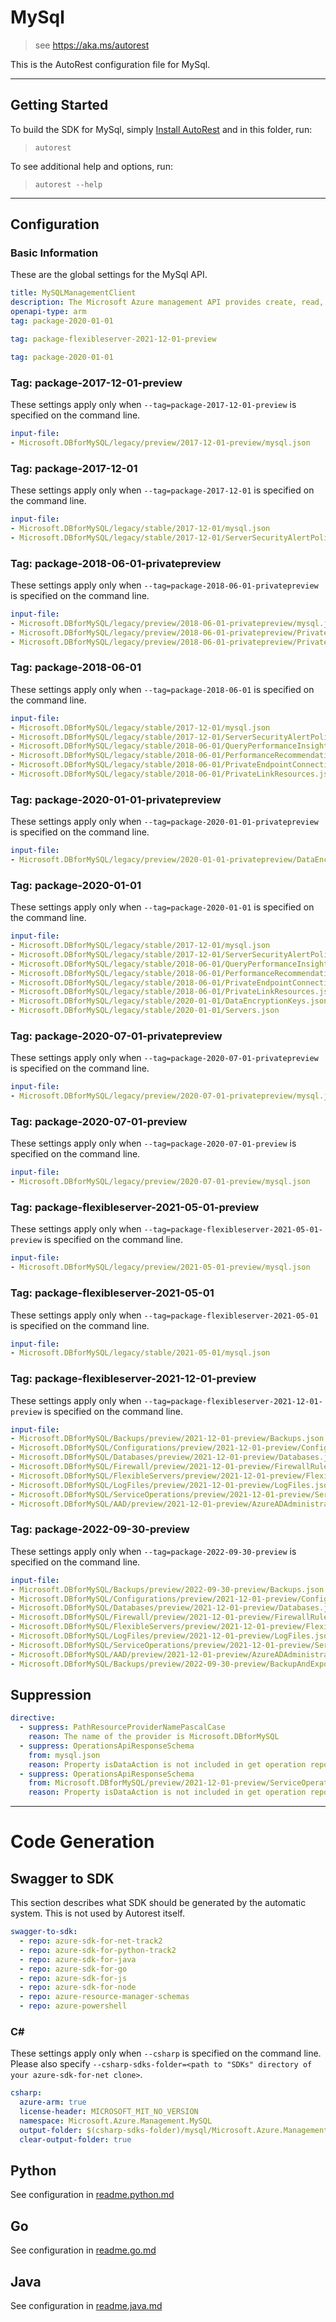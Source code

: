 # MySql

> see https://aka.ms/autorest

This is the AutoRest configuration file for MySql.

---

## Getting Started

To build the SDK for MySql, simply [Install AutoRest](https://aka.ms/autorest/install) and in this folder, run:

> `autorest`

To see additional help and options, run:

> `autorest --help`

---

## Configuration

### Basic Information

These are the global settings for the MySql API.

``` yaml
title: MySQLManagementClient
description: The Microsoft Azure management API provides create, read, update, and delete functionality for Azure MySQL resources including servers, databases, firewall rules, VNET rules, log files and configurations with new business model.
openapi-type: arm
tag: package-2020-01-01
```

``` yaml $(package-flexibleservers)
tag: package-flexibleserver-2021-12-01-preview
```

``` yaml $(package-singleservers)
tag: package-2020-01-01
```

### Tag: package-2017-12-01-preview

These settings apply only when `--tag=package-2017-12-01-preview` is specified on the command line.

``` yaml $(tag) == 'package-2017-12-01-preview'
input-file:
- Microsoft.DBforMySQL/legacy/preview/2017-12-01-preview/mysql.json
```

### Tag: package-2017-12-01

These settings apply only when `--tag=package-2017-12-01` is specified on the command line.

``` yaml $(tag) == 'package-2017-12-01'
input-file:
- Microsoft.DBforMySQL/legacy/stable/2017-12-01/mysql.json
- Microsoft.DBforMySQL/legacy/stable/2017-12-01/ServerSecurityAlertPolicies.json
```

### Tag: package-2018-06-01-privatepreview

These settings apply only when `--tag=package-2018-06-01-privatepreview` is specified on the command line.

``` yaml $(tag) == 'package-2018-06-01-privatepreview'
input-file:
- Microsoft.DBforMySQL/legacy/preview/2018-06-01-privatepreview/mysql.json
- Microsoft.DBforMySQL/legacy/preview/2018-06-01-privatepreview/PrivateEndpointConnections.json
- Microsoft.DBforMySQL/legacy/preview/2018-06-01-privatepreview/PrivateLinkResources.json
```

### Tag: package-2018-06-01

These settings apply only when `--tag=package-2018-06-01` is specified on the command line.

``` yaml $(tag) == 'package-2018-06-01'
input-file:
- Microsoft.DBforMySQL/legacy/stable/2017-12-01/mysql.json
- Microsoft.DBforMySQL/legacy/stable/2017-12-01/ServerSecurityAlertPolicies.json
- Microsoft.DBforMySQL/legacy/stable/2018-06-01/QueryPerformanceInsights.json
- Microsoft.DBforMySQL/legacy/stable/2018-06-01/PerformanceRecommendations.json
- Microsoft.DBforMySQL/legacy/stable/2018-06-01/PrivateEndpointConnections.json
- Microsoft.DBforMySQL/legacy/stable/2018-06-01/PrivateLinkResources.json
```

### Tag: package-2020-01-01-privatepreview

These settings apply only when `--tag=package-2020-01-01-privatepreview` is specified on the command line.

``` yaml $(tag) == 'package-2020-01-01-privatepreview'
input-file:
- Microsoft.DBforMySQL/legacy/preview/2020-01-01-privatepreview/DataEncryptionKeys.json
```

### Tag: package-2020-01-01

These settings apply only when `--tag=package-2020-01-01` is specified on the command line.

``` yaml $(tag) == 'package-2020-01-01'
input-file:
- Microsoft.DBforMySQL/legacy/stable/2017-12-01/mysql.json
- Microsoft.DBforMySQL/legacy/stable/2017-12-01/ServerSecurityAlertPolicies.json
- Microsoft.DBforMySQL/legacy/stable/2018-06-01/QueryPerformanceInsights.json
- Microsoft.DBforMySQL/legacy/stable/2018-06-01/PerformanceRecommendations.json
- Microsoft.DBforMySQL/legacy/stable/2018-06-01/PrivateEndpointConnections.json
- Microsoft.DBforMySQL/legacy/stable/2018-06-01/PrivateLinkResources.json
- Microsoft.DBforMySQL/legacy/stable/2020-01-01/DataEncryptionKeys.json
- Microsoft.DBforMySQL/legacy/stable/2020-01-01/Servers.json
```

### Tag: package-2020-07-01-privatepreview

These settings apply only when `--tag=package-2020-07-01-privatepreview` is specified on the command line.

``` yaml $(tag) == 'package-2020-07-01-privatepreview'
input-file:
- Microsoft.DBforMySQL/legacy/preview/2020-07-01-privatepreview/mysql.json
```

### Tag: package-2020-07-01-preview

These settings apply only when `--tag=package-2020-07-01-preview` is specified on the command line.

``` yaml $(tag) == 'package-2020-07-01-preview'
input-file:
- Microsoft.DBforMySQL/legacy/preview/2020-07-01-preview/mysql.json
```

### Tag: package-flexibleserver-2021-05-01-preview

These settings apply only when `--tag=package-flexibleserver-2021-05-01-preview` is specified on the command line.

``` yaml $(tag) == 'package-flexibleserver-2021-05-01-preview'
input-file:
- Microsoft.DBforMySQL/legacy/preview/2021-05-01-preview/mysql.json
```

### Tag: package-flexibleserver-2021-05-01

These settings apply only when `--tag=package-flexibleserver-2021-05-01` is specified on the command line.

``` yaml $(tag) == 'package-flexibleserver-2021-05-01'
input-file:
- Microsoft.DBforMySQL/legacy/stable/2021-05-01/mysql.json
```

### Tag: package-flexibleserver-2021-12-01-preview

These settings apply only when `--tag=package-flexibleserver-2021-12-01-preview` is specified on the command line.

``` yaml $(tag) == 'package-flexibleserver-2021-12-01-preview'
input-file:
- Microsoft.DBforMySQL/Backups/preview/2021-12-01-preview/Backups.json
- Microsoft.DBforMySQL/Configurations/preview/2021-12-01-preview/Configurations.json
- Microsoft.DBforMySQL/Databases/preview/2021-12-01-preview/Databases.json
- Microsoft.DBforMySQL/Firewall/preview/2021-12-01-preview/FirewallRules.json
- Microsoft.DBforMySQL/FlexibleServers/preview/2021-12-01-preview/FlexibleServers.json
- Microsoft.DBforMySQL/LogFiles/preview/2021-12-01-preview/LogFiles.json
- Microsoft.DBforMySQL/ServiceOperations/preview/2021-12-01-preview/ServiceOperations.json
- Microsoft.DBforMySQL/AAD/preview/2021-12-01-preview/AzureADAdministrator.json
```

### Tag: package-2022-09-30-preview

These settings apply only when `--tag=package-2022-09-30-preview` is specified on the command line.

``` yaml $(tag) == 'package-2022-09-30-preview'
input-file:
- Microsoft.DBforMySQL/Backups/preview/2022-09-30-preview/Backups.json
- Microsoft.DBforMySQL/Configurations/preview/2021-12-01-preview/Configurations.json
- Microsoft.DBforMySQL/Databases/preview/2021-12-01-preview/Databases.json
- Microsoft.DBforMySQL/Firewall/preview/2021-12-01-preview/FirewallRules.json
- Microsoft.DBforMySQL/FlexibleServers/preview/2021-12-01-preview/FlexibleServers.json
- Microsoft.DBforMySQL/LogFiles/preview/2021-12-01-preview/LogFiles.json
- Microsoft.DBforMySQL/ServiceOperations/preview/2021-12-01-preview/ServiceOperations.json
- Microsoft.DBforMySQL/AAD/preview/2021-12-01-preview/AzureADAdministrator.json
- Microsoft.DBforMySQL/Backups/preview/2022-09-30-preview/BackupAndExport.json
```

## Suppression

``` yaml
directive:
  - suppress: PathResourceProviderNamePascalCase
    reason: The name of the provider is Microsoft.DBforMySQL
  - suppress: OperationsApiResponseSchema
    from: mysql.json
    reason: Property isDataAction is not included in get operation reponse body
  - suppress: OperationsApiResponseSchema
    from: Microsoft.DBforMySQL/preview/2021-12-01-preview/ServiceOperations.json
    reason: Property isDataAction is not included in get operation reponse body
```

---

# Code Generation

## Swagger to SDK

This section describes what SDK should be generated by the automatic system.
This is not used by Autorest itself.

``` yaml $(swagger-to-sdk)
swagger-to-sdk:
  - repo: azure-sdk-for-net-track2
  - repo: azure-sdk-for-python-track2
  - repo: azure-sdk-for-java
  - repo: azure-sdk-for-go
  - repo: azure-sdk-for-js
  - repo: azure-sdk-for-node
  - repo: azure-resource-manager-schemas
  - repo: azure-powershell
```

### C#

These settings apply only when `--csharp` is specified on the command line.
Please also specify `--csharp-sdks-folder=<path to "SDKs" directory of your azure-sdk-for-net clone>`.

``` yaml $(csharp)
csharp:
  azure-arm: true
  license-header: MICROSOFT_MIT_NO_VERSION
  namespace: Microsoft.Azure.Management.MySQL
  output-folder: $(csharp-sdks-folder)/mysql/Microsoft.Azure.Management.MySQL/src/mysql/Generated
  clear-output-folder: true
```

## Python

See configuration in [readme.python.md](./readme.python.md)

## Go

See configuration in [readme.go.md](./readme.go.md)

## Java

See configuration in [readme.java.md](./readme.java.md)
